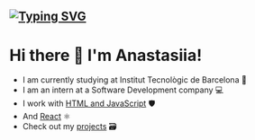 [![Typing SVG](https://readme-typing-svg.demolab.com?font=Fira+Code&pause=1000&width=435&lines=Feel+free+to+explore+my+profile)](https://git.io/typing-svg)
---
# Hi there 👋 I'm Anastasiia!
- I am currently studying at Institut Tecnològic de Barcelona 🏫
- I am an intern at a Software Development company 💻
- I work with [HTML and JavaScript](https://github.com/AnastasiiaLevkina/Calculadora-2.0) 🛡️
- And [React](https://github.com/AnastasiiaLevkina/MinesweeperReactProject) ⚛️
- Check out my [projects](https://github.com/AnastasiiaLevkina?tab=repositories) 🗃️
